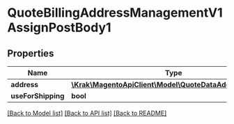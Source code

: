# QuoteBillingAddressManagementV1AssignPostBody1

## Properties
Name | Type | Description | Notes
------------ | ------------- | ------------- | -------------
**address** | [**\Krak\MagentoApiClient\Model\QuoteDataAddressInterface**](QuoteDataAddressInterface.md) |  | 
**useForShipping** | **bool** |  | [optional] 

[[Back to Model list]](../README.md#documentation-for-models) [[Back to API list]](../README.md#documentation-for-api-endpoints) [[Back to README]](../README.md)


